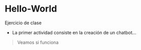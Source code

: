 # Hello-World
Ejercicio de clase
- La primer actividad consiste en la creación de un chatbot...
> Veamos si funciona

